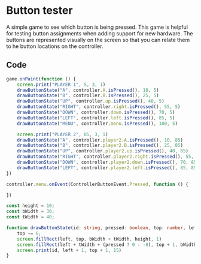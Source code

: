# Button tester

A simple game to see which button is being pressed. This game is helpful for testing button assignments when adding support for new hardware. The buttons are represented visually on the screen so that you can relate them to he button locations on the controller.

## Code

```typescript
game.onPaint(function () {
    screen.print("PLAYER 1", 5, 3, 1)
    drawButtonState("A", controller.A.isPressed(), 10, 5)
    drawButtonState("B", controller.B.isPressed(), 25, 5)
    drawButtonState("UP", controller.up.isPressed(), 40, 5)
    drawButtonState("RIGHT", controller.right.isPressed(), 55, 5)
    drawButtonState("DOWN", controller.down.isPressed(), 70, 5)
    drawButtonState("LEFT", controller.left.isPressed(), 85, 5)
    drawButtonState("MENU", controller.menu.isPressed(), 100, 5)

    screen.print("PLAYER 2", 85, 3, 1)
    drawButtonState("A", controller.player2.A.isPressed(), 10, 85)
    drawButtonState("B", controller.player2.B.isPressed(), 25, 85)
    drawButtonState("UP", controller.player2.up.isPressed(), 40, 85)
    drawButtonState("RIGHT", controller.player2.right.isPressed(), 55, 85)
    drawButtonState("DOWN", controller.player2.down.isPressed(), 70, 85)
    drawButtonState("LEFT", controller.player2.left.isPressed(), 85, 85)
})

controller.menu.onEvent(ControllerButtonEvent.Pressed, function () {

})

const height = 10;
const bWidth = 30;
const tWidth = 40;

function drawButtonState(id: string, pressed: boolean, top: number, left: number) {
    top += 6;
    screen.fillRect(left, top, bWidth + tWidth, height, 1)
    screen.fillRect(left + tWidth + (pressed ? 0 : -8), top + 1, bWidth - 1, height - 2, pressed ? 2 : 7)
    screen.print(id, left + 1, top + 1, 15)
}
```